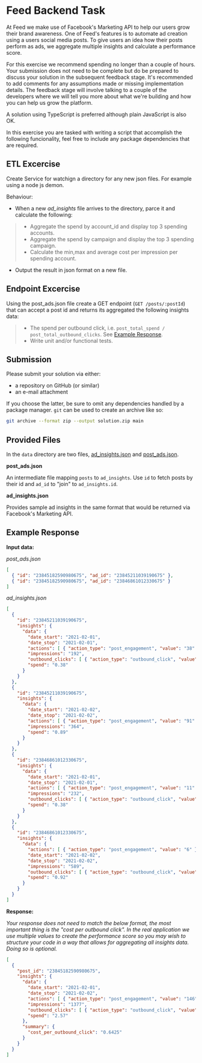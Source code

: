 # Feed Backend Task

At Feed we make use of Facebook's Marketing API to help our users grow their
brand awareness. One of Feed's features is to automate ad creation using a
users social media posts. To give users an idea how their posts perform as ads,
we aggregate multiple insights and calculate a performance score.

For this exercise we recommend spending no longer than a couple of hours. Your
submission does not need to be complete but do be prepared to discuss your
solution in the subsequent feedback stage. It's recommended to add comments
for any assumptions made or missing implementation details. The feedback stage
will involve talking to a couple of the developers where we will tell you more
about what we're building and how you can help us grow the platform.

A solution using TypeScript is preferred although plain JavaScript is also OK. 

In this exercise you are tasked with writing a script that accomplish the following funcionality,
feel free to include any package dependencies that are required.

## ETL Excercise
Create Service for watchign a directory for any new json files. For example using a node js demon.

Behaviour:
- When a new *ad_insights* file arrives to the directory, parce it and calculate the following:
> - Aggregate the spend by account_id and display top 3 spending accounts.
> - Aggregate the spend by campaign and display the top 3 spending campaign. 
> - Calculate the min,max and average cost per impression per spending account.
- Output the result in json format on a new file.

## Endpoint Excercise 
Using the post_ads.json file create a GET endpoint (`GET /posts/:postId`) that can accept a post id and returns its aggregated the following insights data:

> - The spend per outbound click, i.e. `post_total_spend / post_total_outbound_clicks`. See [Example Response](#example-response).
> - Write unit and/or functional tests.

## Submission

Please submit your solution via either:
- a repository on GitHub (or similar)
- an e-mail attachment

If you choose the latter, be sure to omit any dependencies handled by a  package
manager. `git` can be used to create an archive like so:

```sh
git archive --format zip --output solution.zip main
```

## Provided Files

In the `data` directory are two files, [ad_insights.json](data/ad_insights.json)
and [post_ads.json](data/post_ads.json).

**post_ads.json**

An intermediate file mapping `posts` to `ad_insights`. Use `id` to fetch posts
by their id and `ad_id` to "join" to `ad_insights.id`.


**ad_insights.json**

Provides sample ad insights in the same format that would be returned via
Facebook's Marketing API.

## Example Response


**Input data:**

_post_ads.json_

```json
[
  { "id": "23845182590980675", "ad_id": "23845211039190675" },
  { "id": "23845182590980675", "ad_id": "23846861012330675" }
]
```

_ad_insights.json_

```json
[
  {
    "id": "23845211039190675",
    "insights": {
      "data": {
        "date_start": "2021-02-01",
        "date_stop": "2021-02-01",
        "actions": [ { "action_type": "post_engagement", "value": "38" } ],
        "impressions": "192",
        "outbound_clicks": [ { "action_type": "outbound_click", "value": "1" } ],
        "spend": "0.38"
      }
    }
  },
  {
    "id": "23845211039190675",
    "insights": {
      "data": {
        "date_start": "2021-02-02",
        "date_stop": "2021-02-02",
        "actions": [ { "action_type": "post_engagement", "value": "91" } ],
        "impressions": "364",
        "spend": "0.89"
      }
    }
  },
  {
    "id": "23846861012330675",
    "insights": {
      "data": {
        "date_start": "2021-02-01",
        "date_stop": "2021-02-01",
        "actions": [ { "action_type": "post_engagement", "value": "11" } ],
        "impressions": "232",
        "outbound_clicks": [ { "action_type": "outbound_click", "value": "2" } ],
        "spend": "0.38"
      }
    }
  },
  {
    "id": "23846861012330675",
    "insights": {
      "data": {
        "actions": [ { "action_type": "post_engagement", "value": "6" } ],
        "date_start": "2021-02-02",
        "date_stop": "2021-02-02",
        "impressions": "589",
        "outbound_clicks": [ { "action_type": "outbound_click", "value": "1" } ],
        "spend": "0.92"
      }
    }
  }
]
```

**Response:**

_Your response does not need to match the below format, the most important thing
is the "cost per outbound click". In the real application we use multiple values
to create the performance score so you may wish to structure your code in a way
that allows for aggregating all insights data. Doing so is optional._

```json
[
  {
    "post_id": "23845182590980675",
    "insights": {
      "data": {
        "date_start": "2021-02-01",
        "date_stop": "2021-02-02",
        "actions": [ { "action_type": "post_engagement", "value": "146" } ],
        "impressions": "1377",
        "outbound_clicks": [ { "action_type": "outbound_click", "value": "4" } ],
        "spend": "2.57"
      },
      "summary": {
        "cost_per_outbound_click": "0.6425"
      }
    }
  }
]
```

